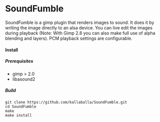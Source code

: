 SoundFumble
===========

SoundFumble is a gimp plugin that renders images to sound.
It does it by writing the image directly to an alsa device. You can live edit the images during playback (Note: With Gimp 2.8 you can also make full use of alpha blending and layers).
PCM playback settings are configurable.

#### Install

##### Prerequisites

* gimp > 2.0
* libasound2

##### Build

    git clone https://github.com/kallaballa/SoundFumble.git
    cd SoundFumble
    make
    make install

